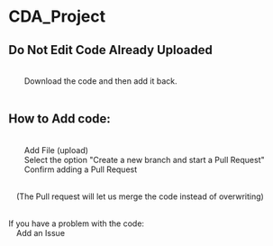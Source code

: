 # CDA_Project
<h2><b>Do Not Edit Code Already Uploaded</b></h2><br>
 &emsp;&emsp;Download the code and then add it back.<br><br>
 
<h2>How to Add code:</h2><br>
  &emsp;&emsp;Add File (upload)<br>
  &emsp;&emsp;Select the option "Create a new branch and start a Pull Request"<br>
  &emsp;&emsp;Confirm adding a Pull Request<br><br>
  
  &emsp;(The Pull request will let us merge the code instead of overwriting)<br><br>
  
  If you have a problem with the code:<br>
  &emsp;Add an Issue<br><br>
  
